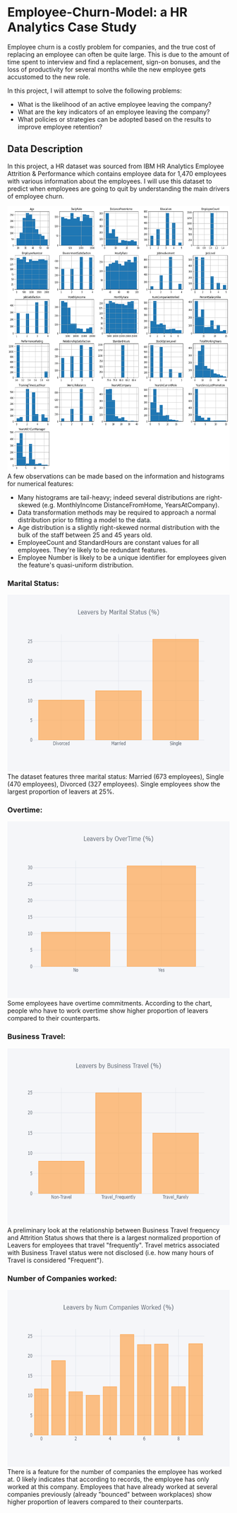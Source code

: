 # Employee-Churn-Model: a HR Analytics Case Study
Employee churn is a costly problem for companies, and the true cost of replacing an employee can often be quite large. This is due to the amount of time spent to interview and find a replacement, sign-on bonuses, and the loss of productivity for several months while the new employee gets accustomed to the new role.

In this project, I will attempt to solve the following problems:

* What is the likelihood of an active employee leaving the company?
* What are the key indicators of an employee leaving the company?
* What policies or strategies can be adopted based on the results to improve employee retention?

## Data Description
In this project, a HR dataset was sourced from IBM HR Analytics Employee Attrition & Performance which contains employee data for 1,470 employees with various information about the employees. I will use this dataset to predict when employees are going to quit by understanding the main drivers of employee churn.
<div align=center><img width='800' height='600' src = 'https://github.com/Chloeinthecloud/Employee-Churn-Model/blob/main/Plots/histogram.png'></div>
A few observations can be made based on the information and histograms for numerical features:

* Many histograms are tail-heavy; indeed several distributions are right-skewed (e.g. MonthlyIncome DistanceFromHome, YearsAtCompany). 
* Data transformation methods may be required to approach a normal distribution prior to fitting a model to the data.
* Age distribution is a slightly right-skewed normal distribution with the bulk of the staff between 25 and 45 years old.
* EmployeeCount and StandardHours are constant values for all employees. They're likely to be redundant features.
* Employee Number is likely to be a unique identifier for employees given the feature's quasi-uniform distribution.

### Marital Status:
<div align=center><img width='600' height='400' src = 'https://github.com/Chloeinthecloud/Employee-Churn-Model/blob/main/Plots/Marital%20Status.png'></div>
The dataset features three marital status: Married (673 employees), Single (470 employees), Divorced (327 employees).
Single employees show the largest proportion of leavers at 25%.

### Overtime:
<div align=center><img width='600' height='400' src = 'https://github.com/Chloeinthecloud/Employee-Churn-Model/blob/main/Plots/Overtime.png'></div>
Some employees have overtime commitments. According to the chart, people who have to work overtime show higher proportion of leavers compared to their counterparts.

### Business Travel:
<div align=center><img width='600' height='400' src = 'https://github.com/Chloeinthecloud/Employee-Churn-Model/blob/main/Plots/Business%20Travel.png'></div>
A preliminary look at the relationship between Business Travel frequency and Attrition Status shows that there is a largest normalized proportion of Leavers for employees that travel "frequently". Travel metrics associated with Business Travel status were not disclosed (i.e. how many hours of Travel is considered "Frequent").

### Number of Companies worked:
<div align=center><img width='600' height='400' src = 'https://github.com/Chloeinthecloud/Employee-Churn-Model/blob/main/Plots/Num%20companies%20worked.png'></div>
There is a feature for the number of companies the employee has worked at. 0 likely indicates that according to records, the employee has only worked at this company.
Employees that have already worked at several companies previously (already "bounced" between workplaces) show higher proportion of leavers compared to their counterparts.
